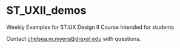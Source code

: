 # ST_UXII_demos

Weekly Examples for ST:UX Design II Course
Intended for students

Contact chelsea.m.myers@drexel.edu with questions.
